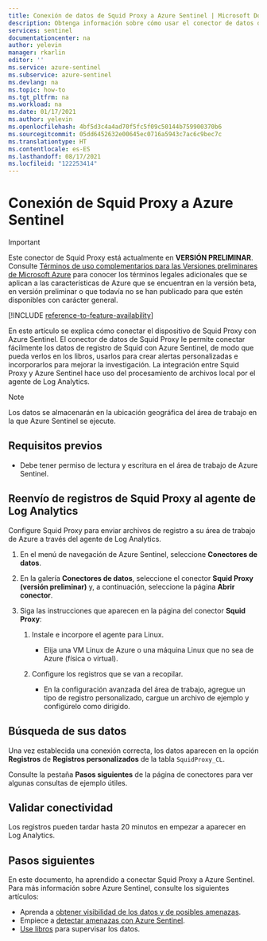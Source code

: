 ```yaml
---
title: Conexión de datos de Squid Proxy a Azure Sentinel | Microsoft Docs
description: Obtenga información sobre cómo usar el conector de datos de Squid Proxy para extraer los registros de Squid Proxy en Azure Sentinel. Consulte los datos de Squid Proxy en libros, cree alertas y mejore la investigación.
services: sentinel
documentationcenter: na
author: yelevin
manager: rkarlin
editor: ''
ms.service: azure-sentinel
ms.subservice: azure-sentinel
ms.devlang: na
ms.topic: how-to
ms.tgt_pltfrm: na
ms.workload: na
ms.date: 01/17/2021
ms.author: yelevin
ms.openlocfilehash: 4bf5d3c4a4ad70f5fc5f09c50144b759900370b6
ms.sourcegitcommit: 05dd6452632e00645ec0716a5943c7ac6c9bec7c
ms.translationtype: HT
ms.contentlocale: es-ES
ms.lasthandoff: 08/17/2021
ms.locfileid: "122253414"
---
```

# <a name="connect-your-squid-proxy-to-azure-sentinel"></a>Conexión de Squid Proxy a Azure Sentinel

> [!IMPORTANT]
> Este conector de Squid Proxy está actualmente en **VERSIÓN PRELIMINAR**. Consulte [Términos de uso complementarios para las Versiones preliminares de Microsoft Azure](https://azure.microsoft.com/support/legal/preview-supplemental-terms/) para conocer los términos legales adicionales que se aplican a las características de Azure que se encuentran en la versión beta, en versión preliminar o que todavía no se han publicado para que estén disponibles con carácter general.

[!INCLUDE [reference-to-feature-availability](includes/reference-to-feature-availability.md)]

En este artículo se explica cómo conectar el dispositivo de Squid Proxy con Azure Sentinel. El conector de datos de Squid Proxy le permite conectar fácilmente los datos de registro de Squid con Azure Sentinel, de modo que pueda verlos en los libros, usarlos para crear alertas personalizadas e incorporarlos para mejorar la investigación. La integración entre Squid Proxy y Azure Sentinel hace uso del procesamiento de archivos local por el agente de Log Analytics.

> [!NOTE]
> Los datos se almacenarán en la ubicación geográfica del área de trabajo en la que Azure Sentinel se ejecute.

## <a name="prerequisites"></a>Requisitos previos

- Debe tener permiso de lectura y escritura en el área de trabajo de Azure Sentinel.

## <a name="forward-squid-proxy-logs-to-the-log-analytics-agent"></a>Reenvío de registros de Squid Proxy al agente de Log Analytics  

Configure Squid Proxy para enviar archivos de registro a su área de trabajo de Azure a través del agente de Log Analytics.

1. En el menú de navegación de Azure Sentinel, seleccione **Conectores de datos**.

1. En la galería **Conectores de datos**, seleccione el conector **Squid Proxy (versión preliminar)** y, a continuación, seleccione la página **Abrir conector**.

1. Siga las instrucciones que aparecen en la página del conector **Squid Proxy**:

    1. Instale e incorpore el agente para Linux.

        - Elija una VM Linux de Azure o una máquina Linux que no sea de Azure (física o virtual).

    1. Configure los registros que se van a recopilar.

        - En la configuración avanzada del área de trabajo, agregue un tipo de registro personalizado, cargue un archivo de ejemplo y configúrelo como dirigido.

## <a name="find-your-data"></a>Búsqueda de sus datos

Una vez establecida una conexión correcta, los datos aparecen en la opción **Registros** de **Registros personalizados** de la tabla `SquidProxy_CL`.

Consulte la pestaña **Pasos siguientes** de la página de conectores para ver algunas consultas de ejemplo útiles.

## <a name="validate-connectivity"></a>Validar conectividad

Los registros pueden tardar hasta 20 minutos en empezar a aparecer en Log Analytics. 

## <a name="next-steps"></a>Pasos siguientes

En este documento, ha aprendido a conectar Squid Proxy a Azure Sentinel. Para más información sobre Azure Sentinel, consulte los siguientes artículos:

- Aprenda a [obtener visibilidad de los datos y de posibles amenazas](get-visibility.md).
- Empiece a [detectar amenazas con Azure Sentinel](detect-threats-built-in.md).
- [Use libros](monitor-your-data.md) para supervisar los datos.